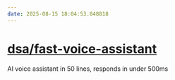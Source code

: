 ```yaml
---
date: 2025-08-15 18:04:53.848818
---
```


# [dsa/fast-voice-assistant](https://github.com/dsa/fast-voice-assistant)

AI voice assistant in 50 lines, responds in under 500ms